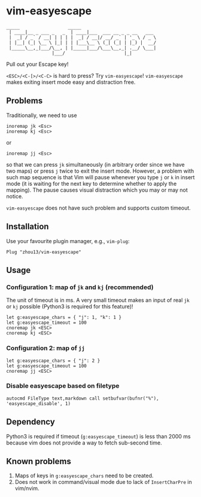 # vim-easyescape

```
_____                  _____                          
 | ____|__ _ ___ _   _  | ____|___  ___ __ _ _ __   ___ 
 |  _| / _` / __| | | | |  _| / __|/ __/ _` | '_ \ / _ \
 | |__| (_| \__ \ |_| | | |___\__ \ (_| (_| | |_) |  __/
 |_____\__,_|___/\__, | |_____|___/\___\__,_| .__/ \___|
                 |___/                      |_|
```

Pull out your Escape key!

`<ESC>/<C-[>/<C-C>` is hard to press?  Try `vim-easyescape`! `vim-easyescape` makes exiting insert mode easy and distraction free.

## Problems
Traditionally, we need to use
```
inoremap jk <Esc>
inoremap kj <Esc>
```
or
```
inoremap jj <Esc>
```
so that we can press `jk` simultaneously (in arbitrary order since we have two maps) or press `j` twice to exit the insert mode.  However, a problem with such map sequence is that Vim will pause whenever you type `j` or `k` in insert mode (it is waiting for the next key to determine whether to apply the mapping). The pause causes visual distraction which you may or may not notice.

`vim-easyescape` does not have such problem and supports custom timeout.

## Installation
Use your favourite plugin manager, e.g., `vim-plug`:
```
Plug "zhou13/vim-easyescape"
```

## Usage

### Configuration 1: map of `jk` and `kj` (recommended)

The unit of timeout is in ms.  A very small timeout makes an input of real `jk` or `kj` possible (Python3 is required for this feature)!
```
let g:easyescape_chars = { "j": 1, "k": 1 }
let g:easyescape_timeout = 100
cnoremap jk <ESC>
cnoremap kj <ESC>
```

### Configuration 2: map of `jj`

```
let g:easyescape_chars = { "j": 2 }
let g:easyescape_timeout = 100
cnoremap jj <ESC>
```

### Disable easyescape based on filetype

```
autocmd FileType text,markdown call setbufvar(bufnr("%"), 'easyescape_disable', 1)
```

## Dependency

Python3 is required if timeout (`g:easyescape_timeout`) is less than 2000 ms because vim does not provide a way to fetch sub-second time.

## Known problems

1. Maps of keys in `g:easyescape_chars` need to be created.
2. Does not work in command/visual mode due to lack of `InsertCharPre` in vim/nvim.
